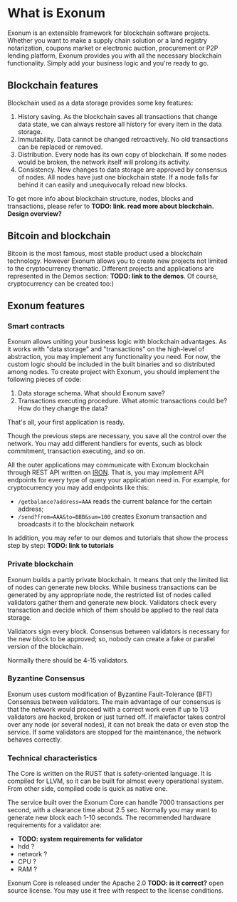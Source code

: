 # What is Exonum

Exonum is an extensible framework for blockchain software projects. Whether you want to make a supply chain solution or a land registry notarization, coupons market or electronic auction, procurement or P2P lending platform, Exonum provides you with all the necessary blockchain functionality. Simply add your business logic and you're ready to go.

## Blockchain features

Blockchain used as a data storage provides some key features:
1. History saving. As the blockchain saves all transactions that change data state, we can always restore all history for every item in the data storage.
2. Immutability. Data cannot be changed retroactively. No old transactions can be replaced or removed. 
3. Distribution. Every node has its own copy of blockchain. If some nodes would be broken, the network itself will prolong its activity. 
4. Consistency. New changes to data storage are approved by consensus of nodes. All nodes have just one blockchain state. If a node falls far behind it can easily and unequivocally reload new blocks.

To get more info about blockchain structure, nodes, blocks and transactions, please refer to **TODO: link. read more about blockchain. Design overview?**

## Bitcoin and blockchain

Bitcoin is the most famous, most stable product used a blockchain technology. However Exonum allows you to create new projects not limited to the cryptocurrency thematic. Different projects and applications are represented in the Demos section: **TODO: link to the demos**. Of course, cryptocurrency can be created too:)

## Exonum features

### Smart contracts

Exonum allows uniting your business logic with blockchain advantages. As it works with "data storage" and "transactions" on the high-level of abstraction, you may implement any functionality you need. For now, the custom logic should be included in the built binaries and so distributed among nodes.
To create project with Exonum, you should implement the following pieces of code:

1. Data storage schema. What should Exonum save?
2. Transactions executing procedure. What atomic transactions could be? How do they change the data?

That's all, your first application is ready.

Though the previous steps are necessary, you save all the control over the network. You may add different handlers for events, such as block commitment, transaction executing, and so on.

All the outer applications may communicate with Exonum blockchain through REST API written on [IRON](http://ironframework.io/). That is, you may implement API endpoints for every type of query your application need in. For example, for cryptocurrency you may add endpoints like this:

- `/getbalance?address=AAA` reads the current balance for the certain address;
- `/send?from=AAA&to=BBB&sum=100` creates Exonum transaction and broadcasts it to the blockchain network

In addition, you may refer to our demos and tutorials that show the process step by step: **TODO: link to tutorials**

### Private blockchain

Exonum builds a partly private blockchain. It means that only the limited list of nodes can generate new blocks. 
While business transactions can be generated by any appropriate node, the restricted list of nodes called validators gather them and generate new block. Validators check every transaction and decide which of them should be applied to the real data storage.

Validators sign every block. Consensus between validators is necessary for the new block to be approved; so, nobody can create a fake or parallel version of the blockchain. 

Normally there should be 4-15 validators.

### Byzantine Consensus

Exonum uses custom modification of Byzantine Fault-Tolerance (BFT) Consensus between validators. The main advantage of our consensus is that the network would proceed with a correct work even if up to 1/3 validators are hacked, broken or just turned off. If malefactor takes control over any node (or several nodes), it can not break the data or even stop the service. If some validators are stopped for the maintenance, the network behaves correctly.

### Technical characteristics

The Core is written on the RUST that is safety-oriented language. It is compiled for LLVM, so it can be built for almost every operational system. From other side, compiled code is quick as native one.

The service built over the Exonum Core can handle 7000 transactions per second, with a clearance time about 2.5 sec.
Normally you may want to generate new block each 1-10 seconds. The recommended hardware requirements for a validator are:

 - **TODO: system requirements for validator**
 - hdd ?
 - network ?
 - CPU ?
 - RAM ?
 
Exonum Core is released under the Apache 2.0 **TODO: is it correct?** open source license. You may use it free with respect to the license conditions.  
